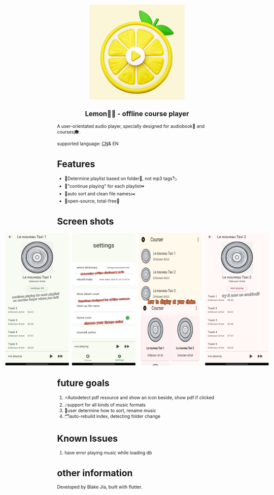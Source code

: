 <p align="center">
  <img src="assets/launch_icon/launchIcon.png" width="300px" alt="lunch icon">
</p>
<h2 align="center">Lemon🍋‍🟩 - offline course player</h2>
A user-orientated audio player, specially designed for audiobook📖 and courses🎓. 

supported language: [CN](README_zh.md)& EN

# Features
- 🌟Determine playlist based on folder📂, not mp3 tags🏷️
- 🌟"continue playing" for each playlist⏩
- 🌟auto sort and clean file names✂️
- 🌟open-source, total-free💸

# Screen shots
<p style="display: flex; justify-content: center; gap: 10px;">
  <img src="assets/screenshots/continue_playing.jpg" width="200px" alt="screenshot1">
  <img src="assets/screenshots/settings_page.jpg" width="200px" alt="screenshot2">
  <img src="assets/screenshots/playlist_view.jpg" width="200px" alt="screenshot3">
  <img src="assets/screenshots/else.jpg" width="200px" alt="screenshot4">
</p>

# future goals
1. ⚡Autodetect pdf resource and show an icon beside, show pdf if clicked
2. 🎶support for all kinds of music formats
3. 🍬user determine how to sort, rename music
4. 🗂️auto-rebuild index, detecting folder change

# Known Issues
1. have error playing music while loading db

# other information
Developed by Blake Jia, built with flutter. 
